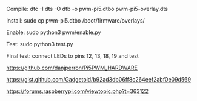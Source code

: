 



Compile:
dtc -I dts -O dtb -o pwm-pi5.dtbo pwm-pi5-overlay.dts

Install:
sudo cp pwm-pi5.dtbo /boot/firmware/overlays/

Enable:
sudo python3 pwm/enable.py

Test:
sudo python3 test.py


Final test:
connect LEDs to pins 12, 13, 18, 19 and test



https://github.com/danjperron/Pi5PWM_HARDWARE

https://gist.github.com/Gadgetoid/b92ad3db06ff8c264eef2abf0e09d569

https://forums.raspberrypi.com/viewtopic.php?t=363122
